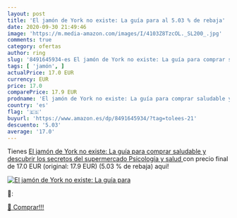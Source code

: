 ```yaml
---
layout: post
title: 'El jamón de York no existe: La guía para al 5.03 % de rebaja'
date: 2020-09-30 21:49:46
image: 'https://m.media-amazon.com/images/I/4103Z8TzcOL._SL200_.jpg'
comments: true
category: ofertas
author: ring
slug: '8491645934-es El jamón de York no existe: La guía para comprar saludable...'
tags: [ 'jamón', ]
actualPrice: 17.0 EUR
currency: EUR
price: 17.0
comparePrice: 17.9 EUR
prodname: 'El jamón de York no existe: La guía para comprar saludable y descubrir los secretos del supermercado  Psicología y salud '
country: 'es'
flag: '🇪🇸'
buyurl: 'https://www.amazon.es/dp/8491645934/?tag=tolees-21'
descuento: '5.03'
average: '17.0'
---
```


Tienes [El jamón de York no existe: La guía para comprar saludable y descubrir los secretos del supermercado  Psicología y salud ](https://www.amazon.es/dp/8491645934/?tag=tolees-21) con precio final de  17.0 EUR (original: 17.9 EUR) (5.03 %  de rebaja) aqui!

[![El jamón de York no existe: La guía para](https://m.media-amazon.com/images/I/4103Z8TzcOL._SL200_.jpg)](https://www.amazon.es/dp/8491645934/?tag=tolees-21)

🔎:


[🛒 Comprar!!!](https://www.amazon.es/dp/8491645934/?tag=tolees-21)
